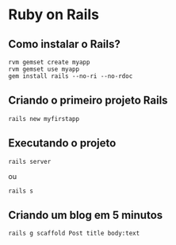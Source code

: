 # Ruby on Rails

## Como instalar o Rails?
```
rvm gemset create myapp
rvm gemset use myapp
gem install rails --no-ri --no-rdoc
```

## Criando o primeiro projeto Rails
```
rails new myfirstapp
```

## Executando o projeto
```
rails server
```

ou 

```
rails s 
```
## Criando um blog em 5 minutos
```
rails g scaffold Post title body:text
```
